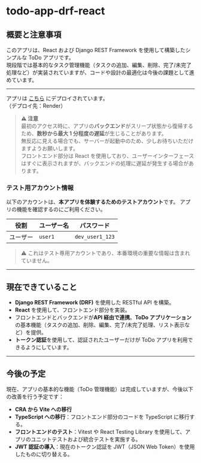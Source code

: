 # todo-app-drf-react

## 概要と注意事項

このアプリは、React および Django REST Framework を使用して構築したシンプルな ToDo アプリです。  
現段階では基本的なタスク管理機能（タスクの追加、編集、削除、完了/未完了処理など）が実装されていますが、コードや設計の最適化は今後の課題として進めています。

---

アプリは [こちら](https://todo-app-drf-react-1.onrender.com) にデプロイされています。  
（デプロイ先：Render）

> **⚠️ 注意**  
> 最初のアクセス時に、アプリの**バックエンド**がスリープ状態から復帰するため、**数秒から最大 1 分程度の遅延**が生じることがあります。  
> 無反応に見える場合でも、サーバーが起動中のため、少しお待ちいただけますようお願いします。  
> フロントエンド部分は React を使用しており、ユーザーインターフェースはすぐに表示されますが、バックエンドの処理に遅延が発生する場合があります。

### テスト用アカウント情報

以下のアカウントは、**本アプリを体験するためのテストアカウント**です。
アプリの機能を確認するのにご利用ください。

| 役割     | ユーザー名 | パスワード      |
| -------- | ---------- | --------------- |
| ユーザー | `user1`    | `dev_user1_123` |

> ⚠️ これはテスト専用アカウントであり、本番環境の重要な情報は含まれていません。

---

## 現在できていること

- **Django REST Framework (DRF)** を使用した RESTful API を構築。
- **React** を使用して、フロントエンド部分を実装。
- フロントエンドとバックエンドが**API 経由で連携**。**ToDo アプリケーション**の基本機能（タスクの追加、削除、編集、完了/未完了処理、リスト表示など）を提供。
- **トークン認証**を使用して、認証されたユーザーだけが ToDo アプリを利用できるようにしています。

---

## 今後の予定

現在、アプリの基本的な機能（ToDo 管理機能）は完成していますが、今後以下の改善を行う予定です：

- **CRA から Vite への移行**
- **TypeScript への移行**：フロントエンド部分のコードを TypeScript に移行する。
- **フロントエンドのテスト**：Vitest や React Testing Library を使用して、アプリのユニットテストおよび統合テストを実施する。
- **JWT 認証の導入**：現在のトークン認証を JWT（JSON Web Token）を使用したものに切り替える。

